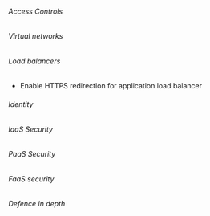 ###### Access Controls
###### Virtual networks
###### Load balancers
- Enable HTTPS redirection for application load balancer
###### Identity
###### IaaS Security
###### PaaS Security
###### FaaS security
###### Defence in depth
